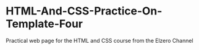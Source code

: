 # HTML-And-CSS-Practice-On-Template-Four
Practical web page for the HTML and CSS course from the Elzero Channel
